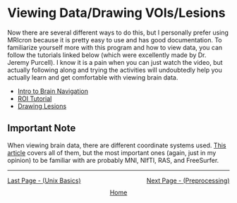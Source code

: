 # Viewing Data/Drawing VOIs/Lesions

Now there are several different ways to do this, but I personally prefer using MRIcron because it is pretty easy to use and has good documentation. To familiarize yourself more with this program and how to view data, you can follow the tutorials linked below (which were excellently made by Dr. Jeremy Purcell). I know it is a pain when you can just watch the video, but actually following along and trying the activities will undoubtedly help you actually learn and get comfortable with viewing brain data.

- [Intro to Brain Navigation](https://youtube.com/playlist?list=PL7wRrNw76u8uaxFUz7SzqyjAocH6-yi_f&si=0G4RD3EQO_YmRkyM)
- [ROI Tutorial](https://www.youtube.com/playlist?list=PL7wRrNw76u8sVO6T9ZvzGiwFpzpJ4tKj-)
- [Drawing Lesions](https://www.youtube.com/playlist?list=PL7wRrNw76u8s0yX7fFNpPlB-SRhnWynQf)

## Important Note

When viewing brain data, there are different coordinate systems used. [This article](https://www.fieldtriptoolbox.org/faq/coordsys/) covers all of them, but the most important ones (again, just in my opinion) to be familiar with are probably MNI, NIfTI, RAS, and FreeSurfer.

 ------------------------------------------------------------------------------------------------
 <div style="display: flex; justify-content: space-between;">
  <a href="unix_basics.html">Last Page - (Unix Basics)</a>
  <a href="preprocessing.html">Next Page - (Preprocessing) </a>
</div>

<div style="text-align: center; margin-top: 10px;">
  <a href="/fmri-for-beginners/">Home</a>
</div>
